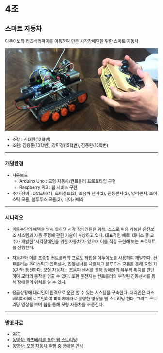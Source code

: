 # 4조  

## 스마트 자동차  

아두이노와 라즈베리파이를 이용하여 만든 시각장애인을 위한 스마트 자동차     

![Information](PPT/team4.png)

* 조장 : 신대원(12학번)  
* 조원: 김용준(13학번), 강민경(15학번), 김동완(16학번)  

***

### 개발환경  

* 사용보드
	* Arduino Uno : 모형 자동차/컨트롤러 프로토타입 구현  
	* Raspberry Pi3 : 웹 서비스 구현  
* 추가 장비 : DC모터(4), 모터실드(2), 초음파 센서(2), 진동센서(2), 압력센서, 조이스틱 모듈, 블루투스 모듈(2), 파이카메라  

***  

### 시나리오  

*  이동수단의 혜택을 받지 못하던 시각 장애인들을 위해, 스스로 이용 가능한 운전보조 시스템과 자동 주행에 관한 기술이 부상하고 있다. 대표적인 예로, 데니스 홍 교수가 개발한 '시각장애인을 위한 자동차'가 있으며 이를 직접 구현해 보는 프로젝트를 진행한다.  


* 자동차와 이를 조종할 컨트롤러의 프로토 타입을 아두이노를 사용하여 개발한다. 컨트롤러는 조이스틱과 압력센서, 진동센서를 사용하고 블루투스 모듈을 통해 모형 자동차와 통신한다. 모형 자동차는 초음파 센서를 통해 장애물의 유무와 위치를 판단하여 모터의 동작을 멈출 수 있다. 또한 운전자는 컨트롤러의 부착된 진동센서를 통해 장애물의 위치를 알 수 있다.  


* 응급상황에 대리인이 원격으로 운전 할 수 있는 시스템을 구축한다. 대리인은 라즈베리파이에 로그인하여 파이카메라로 촬영한 영상을 웹 스트리밍 한다. 그리고 스트리밍 영상을 보며 웹을 통해 모형 자동차를 조종한다.  

***

### 발표자료  

* [PPT](PPT/team4.pdf)  
* [동영상: 라즈베리를 통한 웹 스트리밍](PPT/RPI_Webstreaming.mp4)  
* [동영상: 모형 자동차 주행 중 장애물 인식](PPT/Stop.mp4)  